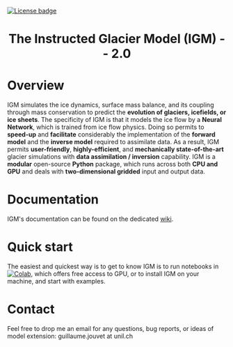 [![License badge](https://img.shields.io/badge/License-GPLv3-blue.svg)](https://www.gnu.org/licenses/gpl-3.0)
### <h1 align="center" id="title">The Instructed Glacier Model (IGM) -- 2.0 </h1>

# Overview   

IGM simulates the ice dynamics, surface mass balance, and its coupling through mass conservation to predict the **evolution of glaciers, icefields, or ice sheets**. The specificity of IGM is that it models the ice flow by a **Neural Network**, which is trained from ice flow physics. Doing so permits to **speed-up** and **facilitate** considerably the implementation of the **forward model** and the **inverse model** required to assimilate data. As a result, IGM permits **user-friendly**, **highly-efficient**, and **mechanically state-of-the-art** glacier simulations with **data assimilation / inversion** capability. IGM is a **modular** open-source **Python** package, which runs across both **CPU and GPU** and deals with **two-dimensional gridded** input and output data. 
  
# Documentation

IGM's documentation can be found on the dedicated [wiki](https://github.com/jouvetg/igm2/wiki).
  
# Quick start

The easiest and quickest way is to get to know IGM is to run notebooks in [![Colab](https://colab.research.google.com/assets/colab-badge.svg)](https://colab.research.google.com/github/jouvetg/igm2/), which offers free access to GPU, or to install IGM on your machine, and start with examples.

# Contact

Feel free to drop me an email for any questions, bug reports, or ideas of model extension: guillaume.jouvet at unil.ch

